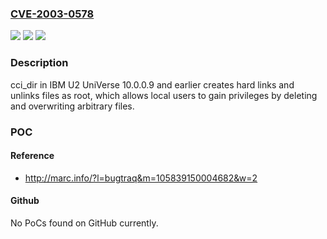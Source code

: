 ### [CVE-2003-0578](https://cve.mitre.org/cgi-bin/cvename.cgi?name=CVE-2003-0578)
![](https://img.shields.io/static/v1?label=Product&message=n%2Fa&color=blue)
![](https://img.shields.io/static/v1?label=Version&message=n%2Fa&color=blue)
![](https://img.shields.io/static/v1?label=Vulnerability&message=n%2Fa&color=brighgreen)

### Description

cci_dir in IBM U2 UniVerse 10.0.0.9 and earlier creates hard links and unlinks files as root, which allows local users to gain privileges by deleting and overwriting arbitrary files.

### POC

#### Reference
- http://marc.info/?l=bugtraq&m=105839150004682&w=2

#### Github
No PoCs found on GitHub currently.

